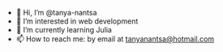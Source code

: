 - 👋 Hi, I’m @tanya-nantsa
- 👀 I’m interested in web development
- 🌱 I’m currently learning Julia
- 📫 How to reach me: by email at tanyanantsa@hotmail.com

<!---
tanya-nantsa/tanya-nantsa is a ✨ special ✨ repository because its `README.md` (this file) appears on your GitHub profile.
You can click the Preview link to take a look at your changes.
--->
